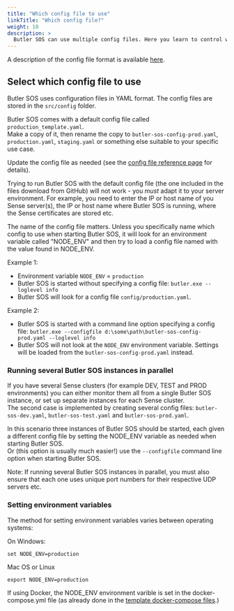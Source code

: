 ```yaml
---
title: "Which config file to use"
linkTitle: "Which config file?"
weight: 10
description: >
  Butler SOS can use multiple config files. Here you learn to control which one is used by Butler SOS.
---
```


A description of the config file format is available [here](/docs/reference/config_file_format/).

## Select which config file to use

Butler SOS uses configuration files in YAML format. The config files are stored in the `src/config` folder.  

Butler SOS comes with a default config file called `production_template.yaml`.  
Make a copy of it, then rename the copy to `butler-sos-config-prod.yaml`, `production.yaml`, `staging.yaml` or something else suitable to your specific use case.

Update the config file as needed (see the [config file reference page](/docs/reference/config_file_format/) for details).

Trying to run Butler SOS with the default config file (the one included in the files download from GitHub) will not work - you *must* adapt it to your server environment. For example, you need to enter the IP or host name of you Sense server(s), the IP or host name where Butler SOS is running, where the Sense certificates are stored etc.

The name of the config file matters. Unless you specifically name which config to use when starting Butler SOS, it will look for an environment variable called "NODE_ENV" and then try to load a config file named with the value found in NODE_ENV.

Example 1:

* Environment variable `NODE_ENV` = `production`
* Butler SOS is started without specifying a config file: `butler.exe --loglevel info`
* Butler SOS will look for a config file `config/production.yaml`.

Example 2:

* Butler SOS is started with a command line option specifying a config file: `butler.exe --configfile d:\some\path\butler-sos-config-prod.yaml --loglevel info`
* Butler SOS will not look at the `NODE_ENV` environment variable. Settings will be loaded from the `butler-sos-config-prod.yaml` instead.

### Running several Butler SOS instances in parallel

If you have several Sense clusters (for example DEV, TEST and PROD environments) you can either monitor them all from a single Butler SOS instance, or set up separate instances for each Sense cluster.  
The second case is implemented by creating several config files: `butler-sos-dev.yaml`, `butler-sos-test.yaml` and `butler-sos-prod.yaml`.

In this scenario three instances of Butler SOS should be started, each given a different config file by setting the NODE_ENV variable as needed when starting Butler SOS.  
Or (this option is usually much easier!) use the `--configfile` command line option when starting Butler SOS.

Note: If running several Butler SOS instances in parallel, you must also ensure that each one uses unique port numbers for their respective UDP servers etc.

### Setting environment variables

The method for setting environment variables varies between operating systems:

On Windows:

    set NODE_ENV=production

Mac OS or Linux

    export NODE_ENV=production

If using Docker, the NODE_ENV environment varible is set in the docker-compose.yml file (as already done in the [template docker-compose files](https://github.com/ptarmiganlabs/butler-sos/tree/master/docs/docker-compose).)
